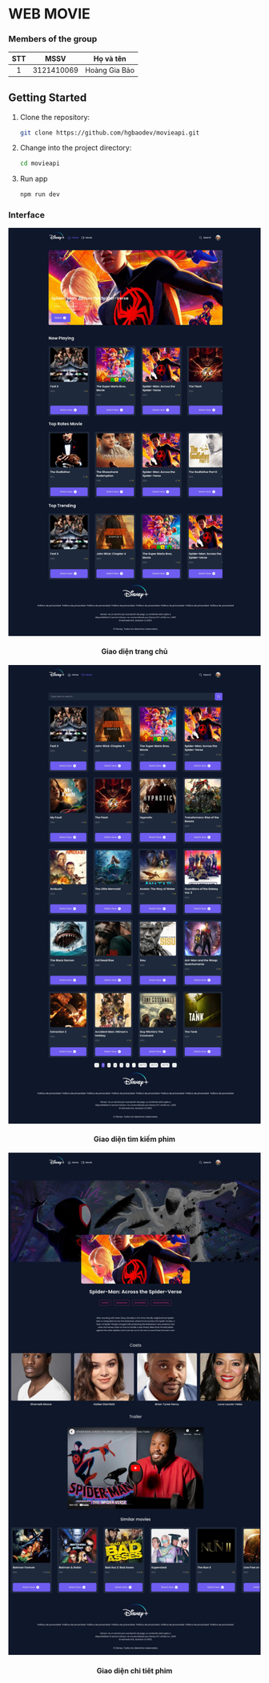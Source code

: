 # WEB MOVIE

### Members of the group

| STT |    MSSV    |   Họ và tên   |
| :-: | :--------: | :-----------: |
|  1  | 3121410069 | Hoàng Gia Bảo |

## Getting Started

1. Clone the repository:

   ```bash
   git clone https://github.com/hgbaodev/movieapi.git
   ```

2. Change into the project directory:

   ```bash
   cd movieapi
   ```

3. Run app
   ```bash
   npm run dev
   ```

### Interface

![Interface homepage](./img/homemovie.jpeg)

<h4 align="center">Giao diện trang chủ</h4>

![Interface moviesearch](./img/searchmovie.jpeg)

<h4 align="center">Giao diện tìm kiếm phim</h4>

![Interface moviedetail](./img/moviedetail.jpeg)

<h4 align="center">Giao diện chi tiêt phim</h4>
